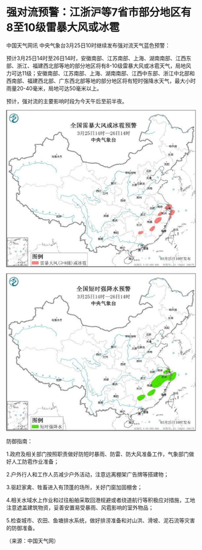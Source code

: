 # 强对流预警：江浙沪等7省市部分地区有8至10级雷暴大风或冰雹

中国天气网讯 中央气象台3月25日10时继续发布强对流天气蓝色预警：

预计3月25日14时至26日14时，安徽南部、江苏南部、上海、湖南南部、江西东部、浙江、福建西北部等地的部分地区将有8-10级雷暴大风或冰雹天气，局地风力可达11级；安徽南部、江苏南部、上海、湖南南部、江西中东部、浙江中北部和西南部、福建西北部、广东西北部等地的部分地区将有短时强降水天气，最大小时雨量20-40毫米，局地可达50毫米以上。

预计，强对流的主要影响时段为今天午后至前半夜。

![a8069a17ffc5a920863ec2cbfd0fe3c2.jpg](https://raw.githubusercontent.com/qqhsx/qqnews_image/main/2024/03/25/强对流预警：江浙沪等7省市部分地区有8至10级雷暴大风或冰雹/a8069a17ffc5a920863ec2cbfd0fe3c2.jpg)

![aed0e808f7e2c157344396d1443a45ae.jpg](https://raw.githubusercontent.com/qqhsx/qqnews_image/main/2024/03/25/强对流预警：江浙沪等7省市部分地区有8至10级雷暴大风或冰雹/aed0e808f7e2c157344396d1443a45ae.jpg)

防御指南：

1.政府及相关部门按照职责做好防短时暴雨、防雷、防大风准备工作，气象部门做好人工防雹作业准备；

2.户外行人和工作人员减少户外活动，注意远离棚架广告牌等搭建物；

3.驱赶家禽、牲畜进入有顶蓬的场所，关好门窗加固棚舍；

4.相关水域水上作业和过往船舶采取回港规避或者绕道航行等积极应对措施，工地注意遮盖建筑物资，妥善安置易受暴雨、风雹影响的室外物品；

5.检查城市、农田、鱼塘排水系统，做好排涝准备和对山洪、滑坡、泥石流等灾害的防御准备。

（来源：中国天气网）

